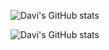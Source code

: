![Davi's GitHub stats](https://github-readme-stats-dqgxwtdni-davi-coelho.vercel.app/api?username=Davi-Coelho&show_icons=true&theme=dark)

![Davi's GitHub stats](https://github-readme-stats-dqgxwtdni-davi-coelho.vercel.app/api/top-langs/?username=Davi-Coelho&theme=dark)

<!--
**Davi-Coelho/Davi-Coelho** is a ✨ _special_ ✨ repository because its `README.md` (this file) appears on your GitHub profile.

Here are some ideas to get you started:

- 🔭 I’m currently working on ...
- 🌱 I’m currently learning ...
- 👯 I’m looking to collaborate on ...
- 🤔 I’m looking for help with ...
- 💬 Ask me about ...
- 📫 How to reach me: ...
- 😄 Pronouns: ...
- ⚡ Fun fact: ...
-->
